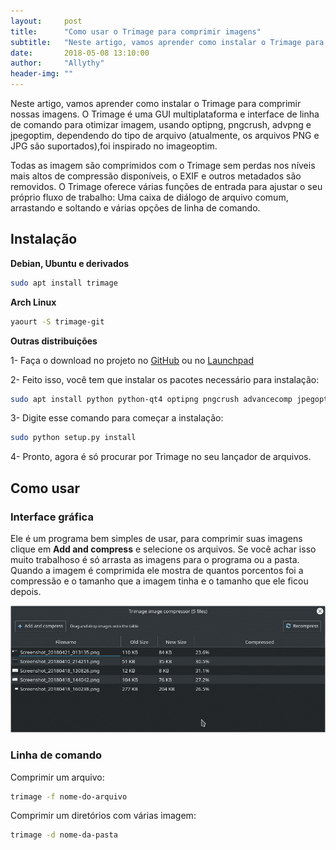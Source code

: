 ```yaml
---
layout:     post
title:      "Como usar o Trimage para comprimir imagens"
subtitle:   "Neste artigo, vamos aprender como instalar o Trimage para comprimir nossas imagens. O Trimage é uma GUI multiplataforma e interface de linha de comando para otimizar imagem."
date:       2018-05-08 13:10:00
author:     "Allythy"
header-img: ""
---
```


Neste artigo, vamos aprender como instalar o Trimage para comprimir nossas imagens. O Trimage é uma GUI multiplataforma e interface de linha de comando para otimizar imagem, usando optipng, pngcrush, advpng e jpegoptim, dependendo do tipo de arquivo (atualmente, os arquivos PNG e JPG são suportados),foi inspirado no imageoptim.

Todas as imagem são comprimidos com o Trimage sem perdas nos níveis mais altos de compressão disponíveis, o EXIF e outros metadados são removidos. O Trimage oferece várias funções de entrada para ajustar o seu próprio fluxo de trabalho: Uma caixa de diálogo de arquivo comum, arrastando e soltando e várias opções de linha de comando.

## Instalação

__Debian, Ubuntu e derivados__
```bash
sudo apt install trimage
```
__Arch Linux__
```bash
yaourt -S trimage-git
```
__Outras distribuições__

1- Faça o download no projeto no <a href="http://github.com/Kilian/Trimage" target="_ blank">GitHub</a> ou no  <a href="https://launchpad.net/trimage" target="_ blank">Launchpad</a>

2- Feito isso, você tem que instalar os pacotes necessário para instalação:
```bash
sudo apt install python python-qt4 optipng pngcrush advancecomp jpegoptim
```
3- Digite esse comando para começar a instalação:
```bash
sudo python setup.py install
```
4- Pronto, agora é só procurar por Trimage no seu lançador de arquivos.

## Como usar

### Interface gráfica
Ele é um programa bem simples de usar, para comprimir suas imagens clique em __Add and compress__ e selecione os arquivos. Se você achar isso muito trabalhoso é só arrasta as imagens para o programa ou a pasta. Quando a imagem é comprimida ele mostra de quantos porcentos foi a compressão e o tamanho que a imagem tinha e o tamanho que ele ficou depois.

![Interface do trimamge comprimindo cinco imagens](img/trimage.png)

### Linha de comando

Comprimir um arquivo:
```bash
trimage -f nome-do-arquivo
```

Comprimir um diretórios com várias imagem:
```bash
trimage -d nome-da-pasta
```
